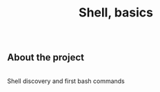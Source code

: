 # <p align=center>Shell, basics</p>
<br />

## About the project
<br />
Shell discovery and first bash commands
<br />
